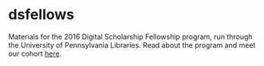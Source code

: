 # dsfellows

Materials for the 2016 Digital Scholarship Fellowship program, run through the University of Pennsylvania Libraries. Read about the program and meet our cohort [here](http://upenndigitalscholarship.org/dsfellows16/).
